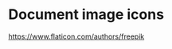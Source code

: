 # Document image icons

<a href="https://www.flaticon.com/ru/authors/freepik" title="image stock">https://www.flaticon.com/authors/freepik</a>
